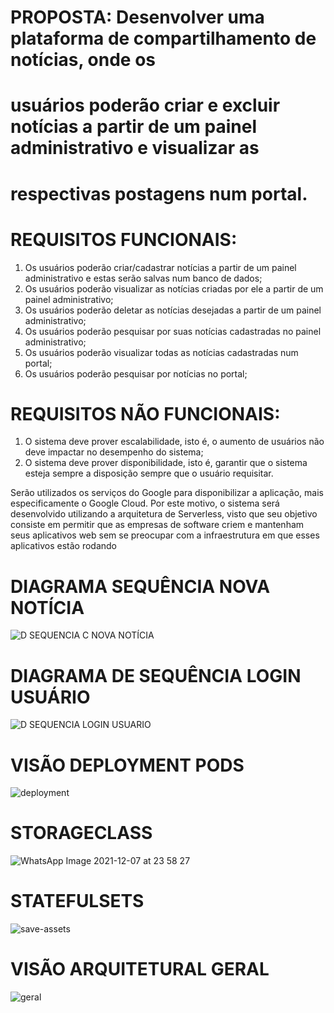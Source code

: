 # PROPOSTA: Desenvolver uma plataforma de compartilhamento de notícias, onde os
# usuários poderão criar e excluir notícias a partir de um painel administrativo e visualizar as
# respectivas postagens num portal.

# REQUISITOS FUNCIONAIS:
1. Os usuários poderão criar/cadastrar notícias a partir de um painel administrativo e
estas serão salvas num banco de dados;
2. Os usuários poderão visualizar as notícias criadas por ele a partir de um painel
administrativo;
3. Os usuários poderão deletar as notícias desejadas a partir de um painel
administrativo;
4. Os usuários poderão pesquisar por suas notícias cadastradas no painel
administrativo;
5. Os usuários poderão visualizar todas as notícias cadastradas num portal;
6. Os usuários poderão pesquisar por notícias no portal;
# REQUISITOS NÃO FUNCIONAIS:
1. O sistema deve prover escalabilidade, isto é, o aumento de usuários não deve
impactar no desempenho do sistema;
2. O sistema deve prover disponibilidade, isto é, garantir que o sistema esteja sempre a
disposição sempre que o usuário requisitar.

Serão utilizados os serviços do Google para disponibilizar a aplicação, mais
especificamente o Google Cloud. Por este motivo, o sistema será desenvolvido utilizando a
arquitetura de Serverless, visto que seu objetivo consiste em permitir que as empresas de
software criem e mantenham seus aplicativos web sem se preocupar com a infraestrutura
em que esses aplicativos estão rodando

# DIAGRAMA SEQUÊNCIA NOVA NOTÍCIA
![D  SEQUENCIA C  NOVA NOTÍCIA](https://user-images.githubusercontent.com/68257824/145140155-ee69c283-a947-4110-a6fa-390f1f39a072.png)

# DIAGRAMA DE SEQUÊNCIA LOGIN USUÁRIO
![D  SEQUENCIA LOGIN USUARIO](https://user-images.githubusercontent.com/68257824/145140247-2b2146d8-6aa9-4e49-a18b-f7987af28bae.png)

# VISÃO DEPLOYMENT PODS
![deployment](https://user-images.githubusercontent.com/68257824/145140319-41be97e2-8227-43eb-b2c6-e8328263bef3.jpeg)

# STORAGECLASS
![WhatsApp Image 2021-12-07 at 23 58 27](https://user-images.githubusercontent.com/68257824/145140637-6c091335-9c99-4f5f-9611-f732be127e0e.jpeg)


# STATEFULSETS
![save-assets](https://user-images.githubusercontent.com/68257824/145140402-c124285a-7505-46f9-b3c0-a9cf9c9504d3.jpeg)


# VISÃO ARQUITETURAL GERAL
![geral](https://user-images.githubusercontent.com/68257824/145140278-9f911b8b-a749-494c-b213-fd0b8b965b8d.jpeg)


